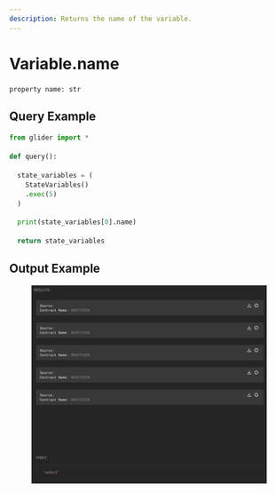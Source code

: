 ```yaml
---
description: Returns the name of the variable.
---
```


# Variable.name

`property name: str`

## Query Example

```python
from glider import *

def query():

  state_variables = (
    StateVariables()
    .exec(5)
  )

  print(state_variables[0].name)

  return state_variables
```

## Output Example

<figure><img src="../../../.gitbook/assets/image (9) (1) (1) (1) (1).png" alt=""><figcaption></figcaption></figure>

